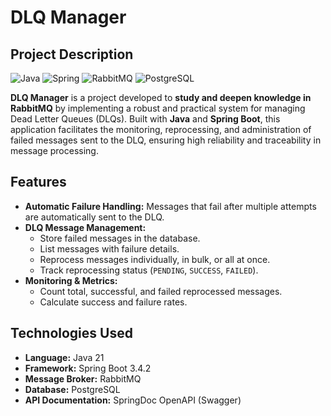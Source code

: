 # DLQ Manager

## Project Description
![Java](https://img.shields.io/badge/java-%23ED8B00.svg?style=for-the-badge&logo=openjdk&logoColor=white) ![Spring](https://img.shields.io/badge/spring-%236DB33F.svg?style=for-the-badge&logo=spring&logoColor=white) ![RabbitMQ](https://img.shields.io/badge/rabbitmq-%23FF6600.svg?style=for-the-badge&logo=rabbitmq&logoColor=white)
![PostgreSQL](https://img.shields.io/badge/postgresql-%23336791.svg?style=for-the-badge&logo=postgresql&logoColor=white)

**DLQ Manager** is a project developed to **study and deepen knowledge in RabbitMQ** by implementing a robust and practical system for managing Dead Letter Queues (DLQs). Built with **Java** and **Spring Boot**, this application facilitates the monitoring, reprocessing, and administration of failed messages sent to the DLQ, ensuring high reliability and traceability in message processing.

## Features

- **Automatic Failure Handling:** Messages that fail after multiple attempts are automatically sent to the DLQ.
- **DLQ Message Management:**
  - Store failed messages in the database.
  - List messages with failure details.
  - Reprocess messages individually, in bulk, or all at once.
  - Track reprocessing status (`PENDING`, `SUCCESS`, `FAILED`).
- **Monitoring & Metrics:**
  - Count total, successful, and failed reprocessed messages.
  - Calculate success and failure rates.

## Technologies Used

- **Language:** Java 21
- **Framework:** Spring Boot 3.4.2
- **Message Broker:** RabbitMQ
- **Database:** PostgreSQL
- **API Documentation:** SpringDoc OpenAPI (Swagger)
